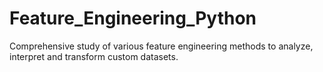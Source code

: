 # Feature_Engineering_Python
Comprehensive study of various feature engineering methods to analyze, interpret and transform custom datasets.
